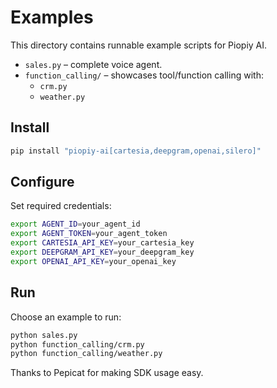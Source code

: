 # Examples

This directory contains runnable example scripts for Piopiy AI.

- `sales.py` – complete voice agent.
- `function_calling/` – showcases tool/function calling with:
  - `crm.py`
  - `weather.py`

## Install

```bash
pip install "piopiy-ai[cartesia,deepgram,openai,silero]"
```

## Configure

Set required credentials:

```bash
export AGENT_ID=your_agent_id
export AGENT_TOKEN=your_agent_token
export CARTESIA_API_KEY=your_cartesia_key
export DEEPGRAM_API_KEY=your_deepgram_key
export OPENAI_API_KEY=your_openai_key
```

## Run

Choose an example to run:

```bash
python sales.py
python function_calling/crm.py
python function_calling/weather.py
```

Thanks to Pepicat for making SDK usage easy.
